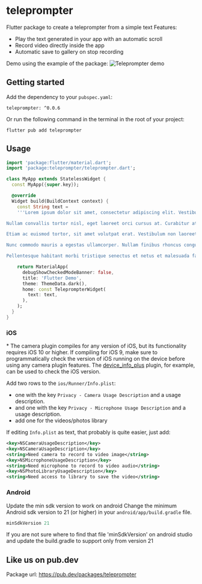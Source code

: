 # teleprompter
Flutter package to create a teleprompter from a simple text
Features:
- Play the text generated in your app with an automatic scroll
- Record video directly inside the app
- Automatic save to gallery on stop recording

Demo using the example of the package:
![Teleprompter demo](https://github.com/ivofernandes/teleprompter/raw/main/doc/example.gif?raw=true)

## Getting started

Add the dependency to your `pubspec.yaml`:

```
teleprompter: ^0.0.6
```

Or run the following command in the terminal in the root of your project: 
```
flutter pub add teleprompter
```

## Usage


```dart
import 'package:flutter/material.dart';
import 'package:teleprompter/teleprompter.dart';

class MyApp extends StatelessWidget {
  const MyApp({super.key});

  @override
  Widget build(BuildContext context) {
    const String text =
    '''Lorem ipsum dolor sit amet, consectetur adipiscing elit. Vestibulum sollicitudin elit id ex pellentesque, vitae blandit neque pulvinar. Aenean maximus ante nisi, ac lobortis erat euismod vitae. Etiam porttitor malesuada turpis, non lacinia diam tristique non. Nam pulvinar neque massa, sit amet gravida elit fringilla sit amet. Cras quis tristique diam. Cras commodo lacus at lorem fermentum, at aliquam eros facilisis. Morbi fringilla laoreet commodo. Sed placerat magna id arcu hendrerit, ac porttitor sapien porttitor. Phasellus mauris elit, condimentum ac iaculis ut, iaculis a urna. Morbi posuere sit amet diam ut auctor. Morbi sodales odio eleifend mauris venenatis ultricies. Aenean efficitur libero nec nulla fringilla, sit amet dignissim velit consectetur. Suspendisse consectetur porta arcu, sagittis dictum quam.

Nullam convallis tortor nisl, eget laoreet orci cursus at. Curabitur at luctus libero. Nunc nec orci et turpis tincidunt pretium. Curabitur nec dolor facilisis, molestie quam vitae, hendrerit elit. In a viverra ex. In hac habitasse platea dictumst. Curabitur luctus sapien sit amet pharetra varius. Fusce placerat lacus vel purus hendrerit, vel consectetur erat ornare. In eu nisi nunc.

Etiam ac euismod tortor, sit amet volutpat erat. Vestibulum non laoreet mauris. Quisque quis nibh at est semper gravida vel sit amet diam. Nullam convallis diam sed elit facilisis fringilla. Nunc in tincidunt tellus. Donec eleifend odio ligula, ut luctus arcu auctor eleifend. Sed lacinia et urna bibendum faucibus. Aenean varius tortor et tristique sollicitudin. Mauris eu volutpat nibh, sit amet maximus mauris. Duis ipsum dolor, malesuada maximus efficitur ut, cursus at justo. Maecenas sit amet iaculis orci.

Nunc commodo mauris a egestas ullamcorper. Nullam finibus rhoncus congue. Suspendisse in pellentesque erat. Nunc fermentum purus in lorem eleifend, et consequat diam ultrices. Nam ac mauris purus. Aliquam augue diam, mattis eget est sed, vulputate dictum nisl. Morbi vitae sapien ut justo consequat euismod et vehicula ante. Duis consectetur eros ac augue efficitur, ut suscipit lorem aliquet. Phasellus condimentum, augue in posuere luctus, mi erat ullamcorper ante, non ullamcorper arcu ligula eget libero. Suspendisse faucibus condimentum ex sed fermentum. Ut non ante iaculis, hendrerit tellus non, imperdiet sapien. Maecenas vestibulum ligula velit, sed venenatis nunc varius eu. Nam a elit sed dolor convallis rutrum at non dui. Etiam ultricies libero eros, ac porttitor odio mattis vel. Mauris posuere imperdiet lacus, vel dictum leo.

Pellentesque habitant morbi tristique senectus et netus et malesuada fames ac turpis egestas. Etiam luctus pretium pellentesque. In nec tellus gravida ante maximus congue tempus non orci. Vivamus vel molestie sem. Nulla odio purus, condimentum et leo sagittis, semper tristique elit. Ut dui nisi, condimentum nec leo suscipit, fringilla sodales arcu. Nulla at suscipit augue, et feugiat diam. Nulla rhoncus augue a neque interdum venenatis. Praesent pellentesque lacus facilisis, bibendum metus at, dignissim sapien. Sed malesuada neque nulla, non egestas libero vulputate eu. Mauris a varius orci. Nullam euismod elit eu facilisis aliquam. Ut lectus mi, tincidunt at elit a, finibus feugiat ipsum. Integer vitae venenatis nisl. Mauris ac tristique ligula.''';

    return MaterialApp(
      debugShowCheckedModeBanner: false,
      title: 'Flutter Demo',
      theme: ThemeData.dark(),
      home: const TeleprompterWidget(
        text: text,
      ),
    );
  }
}
```


### iOS

\* The camera plugin compiles for any version of iOS, but its functionality
requires iOS 10 or higher. If compiling for iOS 9, make sure to programmatically
check the version of iOS running on the device before using any camera plugin features.
The [device_info_plus](https://pub.dev/packages/device_info_plus) plugin, for example, can be used to check the iOS version.

Add two rows to the `ios/Runner/Info.plist`:

* one with the key `Privacy - Camera Usage Description` and a usage description.
* and one with the key `Privacy - Microphone Usage Description` and a usage description.
* add one for the videos/photos library

If editing `Info.plist` as text, that probably is quite easier, just add:

```xml
<key>NSCameraUsageDescription</key>
<key>NSCameraUsageDescription</key>
<string>Need camera to record to video image</string>
<key>NSMicrophoneUsageDescription</key>
<string>Need microphone to record to video audio</string>
<key>NSPhotoLibraryUsageDescription</key>
<string>Need access to library to save the video</string>
```

### Android

Update the min sdk version to work on android
Change the minimum Android sdk version to 21 (or higher) in your `android/app/build.gradle` file.

```groovy
minSdkVersion 21
```

If you are not sure where to find that file 'minSdkVersion' on android studio and update the build.gradle to support only from version 21


## Like us on pub.dev
Package url:
https://pub.dev/packages/teleprompter